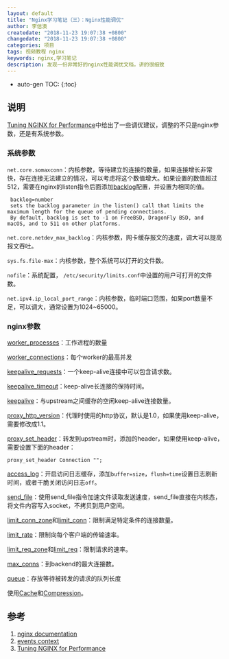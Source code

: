 ```yaml
---
layout: default
title: "Nginx学习笔记（三）：Nginx性能调优"
author: 李佶澳
createdate: "2018-11-23 19:07:38 +0800"
changedate: "2018-11-23 19:07:38 +0800"
categories: 项目
tags: 视频教程 nginx 
keywords: nginx,学习笔记
description: 发现一份非常好的nginx性能调优文档，讲的很细致
---
```


* auto-gen TOC:
{:toc}

## 说明

[Tuning NGINX for Performance][3]中给出了一些调优建议，调整的不只是nginx参数，还是有系统参数。

### 系统参数

`net.core.somaxconn`：内核参数，等待建立的连接的数量，如果连接增长非常快，存在连接无法建立的情况，可以考虑将这个数值增大。如果设置的数值超过512，需要在nginx的listen指令后面添加[backlog](https://nginx.org/en/docs/http/ngx_http_core_module.html?&_ga=2.97361375.1318856059.1542940760-488530544.1533263950#listen)配置，并设置为相同的值。

	 backlog=number
	 sets the backlog parameter in the listen() call that limits the maximum length for the queue of pending connections. 
	 By default, backlog is set to -1 on FreeBSD, DragonFly BSD, and macOS, and to 511 on other platforms. 

`net.core.netdev_max_backlog`：内核参数，网卡缓存报文的速度，调大可以提高报文吞吐。

`sys.fs.file-max`：内核参数，整个系统可以打开的文件数。

`nofile`：系统配置， `/etc/security/limits.conf`中设置的用户可打开的文件数。

`net.ipv4.ip_local_port_range`：内核参数，临时端口范围，如果port数量不足，可以调大，通常设置为1024~65000。

### nginx参数

[worker_processes](https://nginx.org/en/docs/ngx_core_module.html?&_ga=2.52318569.1318856059.1542940760-488530544.1533263950#worker_processes)：工作进程的数量

[worker_connections](https://nginx.org/en/docs/ngx_core_module.html?&_ga=2.52318569.1318856059.1542940760-488530544.1533263950#worker_connections)：每个worker的最高并发

[keepalive_requests](https://nginx.org/en/docs/http/ngx_http_core_module.html?&_ga=2.131946575.1318856059.1542940760-488530544.1533263950#keepalive_requests)：一个keep-alive连接中可以包含请求数。 

[keepalive_timeout](https://nginx.org/en/docs/http/ngx_http_core_module.html?&_ga=2.57676906.1318856059.1542940760-488530544.1533263950#keepalive_timeout)：keep-alive长连接的保持时间。

[keepalive](https://nginx.org/en/docs/http/ngx_http_upstream_module.html?&_ga=2.94318941.1318856059.1542940760-488530544.1533263950#keepalive)：与upstream之间缓存的空闲keep-alive连接数量。

[proxy_http_version](https://nginx.org/en/docs/http/ngx_http_proxy_module.html?&_ga=2.132619470.1318856059.1542940760-488530544.1533263950#proxy_http_version)：代理时使用的http协议，默认是1.0，如果使用keep-alive，需要修改成1.1。

[proxy_set_header](https://nginx.org/en/docs/http/ngx_http_proxy_module.html?&_ga=2.123025611.1318856059.1542940760-488530544.1533263950#proxy_set_header)：转发到upstream时，添加的header，如果使用keep-alive，需要设置下面的header：

	proxy_set_header Connection "";

[access_log](https://nginx.org/en/docs/http/ngx_http_log_module.html?&_ga=2.60249197.1318856059.1542940760-488530544.1533263950#access_log)：开启访问日志缓存，添加`buffer=size`，`flush=time`设置日志刷新时间，或者干脆关闭访问日志`off`。

[send_file](https://nginx.org/en/docs/http/ngx_http_core_module.html?&_ga=2.101555649.1318856059.1542940760-488530544.1533263950#sendfile)：使用send_file指令加速文件读取发送速度，send_file直接在内核态，将文件内容写入socket，不拷贝到用户空间。

[limit_conn_zone](https://nginx.org/en/docs/http/ngx_http_limit_conn_module.html?&_ga=2.103103168.1318856059.1542940760-488530544.1533263950#limit_conn_zone)和[limit_conn](https://nginx.org/en/docs/http/ngx_http_limit_conn_module.html?&_ga=2.88971611.1318856059.1542940760-488530544.1533263950#limit_conn)：限制满足特定条件的连接数量。

[limit_rate](https://nginx.org/en/docs/http/ngx_http_core_module.html?&_ga=2.169179233.1318856059.1542940760-488530544.1533263950#limit_rate)：限制向每个客户端的传输速率。

[limit_req_zone](https://nginx.org/en/docs/http/ngx_http_limit_req_module.html?&_ga=2.123032907.1318856059.1542940760-488530544.1533263950#limit_req_zone)和[limit_req](https://nginx.org/en/docs/http/ngx_http_limit_req_module.html?&_ga=2.123106763.1318856059.1542940760-488530544.1533263950#limit_req)：限制请求的速率。

[max_conns](https://nginx.org/en/docs/http/ngx_http_upstream_module.html?&_ga=2.153097592.1318856059.1542940760-488530544.1533263950#max_conns)：到backend的最大连接数。

[queue](https://nginx.org/en/docs/http/ngx_http_upstream_module.html?&_ga=2.102069697.1318856059.1542940760-488530544.1533263950#queue)：存放等待被转发的请求的队列长度

使用[Cache](https://docs.nginx.com/nginx/admin-guide/content-cache/?_ga=2.128415180.1318856059.1542940760-488530544.1533263950)和[Compression](https://docs.nginx.com/nginx/admin-guide/web-server/compression/?_ga=2.122968267.1318856059.1542940760-488530544.1533263950)。

## 参考

1. [nginx documentation][1]
2. [events context][2]
3. [Tuning NGINX for Performance][3]

[1]: http://nginx.org/en/docs/ "nginx documentation"
[2]: http://nginx.org/en/docs/ngx_core_module.html#events  "events context"
[3]: https://www.nginx.com/blog/tuning-nginx/ "Tuning NGINX for Performance"
